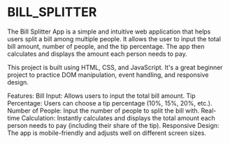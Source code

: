 ﻿# BILL_SPLITTER<br>
The Bill Splitter App is a simple and intuitive web application that helps users split a bill among multiple people. It allows the user to input the total bill amount, number of people, and the tip percentage. The app then calculates and displays the amount each person needs to pay.

This project is built using HTML, CSS, and JavaScript. It's a great beginner project to practice DOM manipulation, event handling, and responsive design.

Features:
Bill Input: Allows users to input the total bill amount.
Tip Percentage: Users can choose a tip percentage (10%, 15%, 20%, etc.).
Number of People: Input the number of people to split the bill with.
Real-time Calculation: Instantly calculates and displays the total amount each person needs to pay (including their share of the tip).
Responsive Design: The app is mobile-friendly and adjusts well on different screen sizes.
